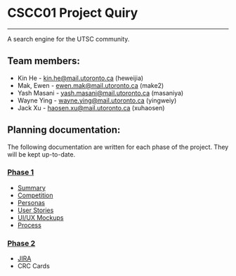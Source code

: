 # CSCC01 Project Quiry
--------------------
A search engine for the UTSC community.

## Team members:
* Kin He - <kin.he@mail.utoronto.ca> (heweijia)
* Mak, Ewen - <ewen.mak@mail.utoronto.ca> (make2)
* Yash Masani - <yash.masani@mail.utoronto.ca> (masaniya)
* Wayne Ying - <wayne.ying@mail.utoronto.ca> (yingweiy)
* Jack Xu - <haosen.xu@mail.utoronto.ca> (xuhaosen)

## Planning documentation:
The following documentation are written for each phase of the project. They will be kept up-to-date.

### [Phase 1](docs/phase1)
* [Summary](docs/phase1/summary.md)
* [Competition](docs/phase1/competition.md)
* [Personas](docs/phase1/personas.pdf)
* [User Stories](docs/phase1/user_stories.md)
* [UI/UX Mockups](docs/phase1/ui_ux.pdf)
* [Process](docs/phase1/process.md)

### [Phase 2](docs/phase2)
* [JIRA](https://cmsweb.utsc.utoronto.ca/jira/projects/TEAM11)
* CRC Cards
